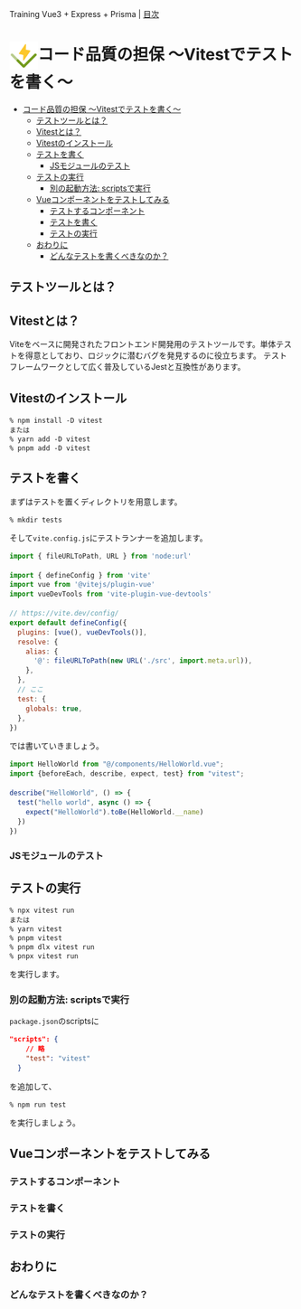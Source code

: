 Training Vue3 + Express + Prisma | [目次](README.md)
# <img src="./img/logo_vitest.svg" width="50" height="50" style="vertical-align:middle;">コード品質の担保 〜Vitestでテストを書く〜

- [コード品質の担保 〜Vitestでテストを書く〜](#コード品質の担保-vitestでテストを書く)
  - [テストツールとは？](#テストツールとは)
  - [Vitestとは？](#vitestとは)
  - [Vitestのインストール](#vitestのインストール)
  - [テストを書く](#テストを書く)
    - [JSモジュールのテスト](#jsモジュールのテスト)
  - [テストの実行](#テストの実行)
    - [別の起動方法: scriptsで実行](#別の起動方法-scriptsで実行)
  - [Vueコンポーネントをテストしてみる](#vueコンポーネントをテストしてみる)
    - [テストするコンポーネント](#テストするコンポーネント)
    - [テストを書く](#テストを書く-1)
    - [テストの実行](#テストの実行-1)
  - [おわりに](#おわりに)
    - [どんなテストを書くべきなのか？](#どんなテストを書くべきなのか)

## テストツールとは？

## Vitestとは？
Viteをベースに開発されたフロントエンド開発用のテストツールです。単体テストを得意としており、ロジックに潜むバグを発見するのに役立ちます。
テストフレームワークとして広く普及しているJestと互換性があります。

## Vitestのインストール
```shell
% npm install -D vitest
または
% yarn add -D vitest
% pnpm add -D vitest
```
## テストを書く
まずはテストを置くディレクトリを用意します。
```shell
% mkdir tests
```
そして`vite.config.js`にテストランナーを追加します。
```js
import { fileURLToPath, URL } from 'node:url'

import { defineConfig } from 'vite'
import vue from '@vitejs/plugin-vue'
import vueDevTools from 'vite-plugin-vue-devtools'

// https://vite.dev/config/
export default defineConfig({
  plugins: [vue(), vueDevTools()],
  resolve: {
    alias: {
      '@': fileURLToPath(new URL('./src', import.meta.url)),
    },
  },
  // ここ
  test: {
    globals: true,
  },
})
```

では書いていきましょう。
```js
import HelloWorld from "@/components/HelloWorld.vue";
import {beforeEach, describe, expect, test} from "vitest";

describe("HelloWorld", () => {
  test("hello world", async () => {
    expect("HelloWorld").toBe(HelloWorld.__name)
  })
})
```

### JSモジュールのテスト
## テストの実行
```shell
% npx vitest run
または
% yarn vitest
% pnpm vitest
% pnpm dlx vitest run
% pnpx vitest run
```
を実行します。

### 別の起動方法: scriptsで実行
`package.json`のscriptsに
```json
"scripts": {
    // 略
    "test": "vitest"
  }
```
を追加して、
```shell
% npm run test
```
を実行しましょう。

## Vueコンポーネントをテストしてみる
### テストするコンポーネント
### テストを書く
### テストの実行

## おわりに
### どんなテストを書くべきなのか？